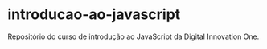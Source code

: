# introducao-ao-javascript
Repositório do curso de introdução ao JavaScript da Digital Innovation One.
